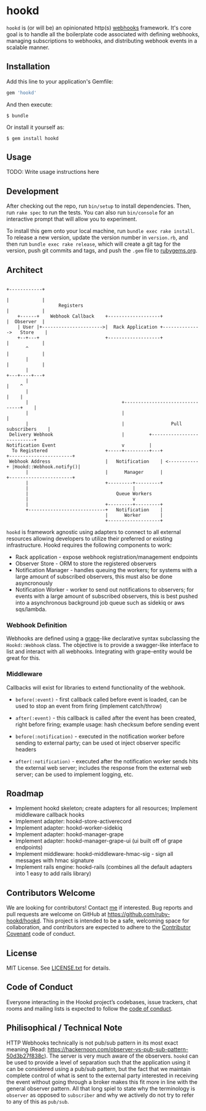 # hookd

```hookd``` is (or will be) an opinionated http(s) [webhooks](https://en.wikipedia.org/wiki/Webhook) framework. It's core goal is to handle all the boilerplate code associated with defining webhooks, managing subscriptions to webhooks, and distributing webhook events in a scalable manner.

## Installation

Add this line to your application's Gemfile:

```ruby
gem 'hookd'
```

And then execute:

    $ bundle

Or install it yourself as:

    $ gem install hookd

## Usage

TODO: Write usage instructions here

## Development

After checking out the repo, run `bin/setup` to install dependencies. Then, run `rake spec` to run the tests. You can also run `bin/console` for an interactive prompt that will allow you to experiment.

To install this gem onto your local machine, run `bundle exec rake install`. To release a new version, update the version number in `version.rb`, and then run `bundle exec rake release`, which will create a git tag for the version, push git commits and tags, and push the `.gem` file to [rubygems.org](https://rubygems.org).



## Architect

```
                                                                       +------------+
                                                                       |            |
                   Registers                                           |            |
    +------+    Webhook Callback    +-------------------+              |  Observer  |
    | User |+---------------------->|  Rack Application +-------------->   Store    |
    +--+---+                        +-------------------+              |            |
       ^                                                               |            |
       |                                                               |            |
       |                                                               +---+----+---+
       |                                                                   |    ^
       |                                                                   |    |
       |                                  +--------------------------------+    |
       |                                  |                                     |
       |                                  |                 Pull subscribers    |
 Delivery Webhook                         |         +---------------------------+
Notification Event                        v         |
  To Registered                     +-----+---------+---+               +-----------------------+
 Webhook Address                    |   Notification    | <-----------+ |Hookd::Webhook.notify()|
       |                            |      Manager      |               +-----------------------+
       |                            +---------+---------+
       |                                      |
       |                                Queue Workers
       |                                      v
       |                            +---------+---------+
       +----------------------------+   Notification    |
                                    |      Worker       |
                                    +-------------------+

```


```hookd``` is framework agnostic using adapters to connect to all external resources allowing developers to utilize their preferred or existing infrastructure. Hookd requires the following components to work:
 
 * Rack application - expose webhook registration/management endpoints
 * Observer Store - ORM to store the registered observers
 * Notification Manager - handles queuing the workers; for systems with a large amount of subscribed observers, this must also be done asyncronously
 * Notification Worker - worker to send out notifications to observers; for events with a large amount of subscribed observers, this is best pushed into a asynchronous background job queue such as sidekiq or aws sqs/lambda.

### Webhook Definition

Webhooks are defined using a [grape](https://github.com/ruby-grape/grape#basic-usage)-like declarative syntax subclassing the ```Hookd::Webhook``` class. The objective is to provide a swagger-like interface to list and interact with all webhooks. Integrating with grape-entity would be great for this.

### Middleware

Callbacks will exist for libraries to extend functionality of the webhook.

 * ```before(:event)``` - first callback called before event is loaded, can be used to stop an event from firing (implement catch/throw)
 * ```after(:event)``` - this callback is called after the event has been created, right before firing; example usage: hash checksum before sending event

 * ```before(:notification)``` - executed in the notification worker before sending to external party; can be used ot inject observer specific headers
 * ```after(:notification)``` - executed after the notification worker sends hits the external web server; includes the response from the external web server; can be used to implement logging, etc.

## Roadmap

 * Implement hookd skeleton; create adapters for all resources; Implement middleware callback hooks
 * Implement adapter: hookd-store-activerecord
 * Implement adapter: hookd-worker-sidekiq
 * Implement adapter: hookd-manager-grape
 * Implement adapter: hookd-manager-grape-ui (ui built off of grape endpoints)
 * Implement middleware: hookd-middleware-hmac-sig - sign all messages with hmac signature
 * Implement rails engine: hookd-rails (combines all the default adapters into 1 easy to add rails library) 


## Contributors Welcome

We are looking for contributors! Contact [me](mailto:jc@jmccc.com) if interested. Bug reports and pull requests are welcome on GitHub at https://github.com/ruby-hookd/hookd. This project is intended to be a safe, welcoming space for collaboration, and contributors are expected to adhere to the [Contributor Covenant](http://contributor-covenant.org) code of conduct.

## License

MIT License. See [LICENSE.txt](LICENSE.txt) for details. 

## Code of Conduct

Everyone interacting in the Hookd project’s codebases, issue trackers, chat rooms and mailing lists is expected to follow the [code of conduct](https://github.com/[USERNAME]/hookd/blob/master/CODE_OF_CONDUCT.md).

## Philisophical / Technical Note

HTTP Webhooks technically is not pub/sub pattern in its most exact meaning (Read: https://hackernoon.com/observer-vs-pub-sub-pattern-50d3b27f838c). The server is very much aware of the observers. `hookd` can be used to provide a level of separation such that the application using it can be considered using a pub/sub pattern, but the fact that we maintain complete control of what is sent to the external party interested in receiving the event without going through a broker makes this fit more in line with the general observer pattern. All that long spiel to state why the terminology is `observer` as opposed to `subscriber` and why we actively do not try to refer to any of this as `pub/sub`.

